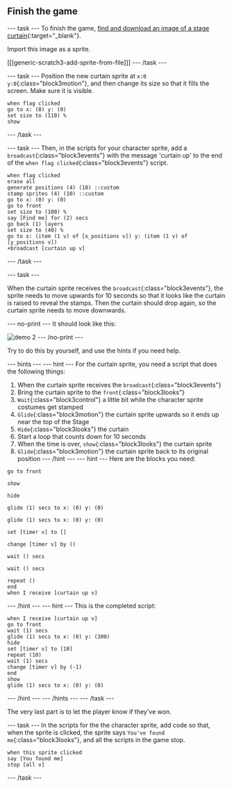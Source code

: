 ## Finish the game

--- task ---
To finish the game, [find and download an image of a stage curtain](https://www.google.co.uk/search?q=stage+curtain&source=lnms&tbm=isch&sa=X&ved=0ahUKEwjKg9O1k8_VAhXSL1AKHe1HDMIQ_AUICigB&biw=1362&bih=584){:target="_blank"}.

Import this image as a sprite.

[[[generic-scratch3-add-sprite-from-file]]]
--- /task ---

--- task ---
Position the new curtain sprite at `x:0 y:0`{:class="block3motion"}, and then change its size so that it fills the screen. Make sure it is visible.

```blocks3
when flag clicked
go to x: (0) y: (0)
set size to (110) %
show
```
--- /task ---

--- task ---
Then, in the scripts for your character sprite, add a `broadcast`{:class="block3events"} with the message 'curtain up' to the end of the `when flag clicked`{:class="block3events"} script.

```blocks3
when flag clicked
erase all
generate positions (4) (10) ::custom
stamp sprites (4) (10) ::custom
go to x: (0) y: (0)
go to front
set size to (100) %
say [Find me] for (2) secs
go back (1) layers
set size to (40) %
go to x: (item (1 v) of [x_positions v]) y: (item (1 v) of [y_positions v])
+broadcast [curtain up v]
```
--- /task ---

--- task ---

When the curtain sprite receives the `broadcast`{:class="block3events"}, the sprite needs to move upwards for 10 seconds so that it looks like the curtain is raised to reveal the stamps. Then the curtain should drop again, so the curtain sprite needs to move downwards.

--- no-print ---
It should look like this:

![demo 2](images/demo_2.gif)
--- /no-print ---

Try to do this by yourself, and use the hints if you need help.

--- hints --- --- hint ---
For the curtain sprite, you need a script that does the following things:
  1. When the curtain sprite receives the `broadcast`{:class="block3events"}
  1. Bring the curtain sprite to the `front`{:class="block3looks"}
  1. `Wait`{:class="block3control"} a little bit while the character sprite costumes get stamped
  1. `Glide`{:class="block3motion"} the curtain sprite upwards so it ends up near the top of the Stage
  1. `Hide`{:class="block3looks"} the curtain
  1. Start a loop that counts down for 10 seconds
  1. When the time is over, `show`{:class="block3looks"} the curtain sprite
  1. `Glide`{:class="block3motion"} the curtain sprite back to its original position
--- /hint --- --- hint ---
Here are the blocks you need:
```blocks3
go to front

show

hide

glide (1) secs to x: (0) y: (0)

glide (1) secs to x: (0) y: (0)

set [timer v] to []

change [timer v] by ()

wait () secs

wait () secs

repeat ()
end
when I receive [curtain up v]
```
--- /hint --- --- hint ---
 This is the completed script:
 ```blocks3
when I receive [curtain up v]
go to front
wait (1) secs
glide (1) secs to x: (0) y: (300)
hide
set [timer v] to [10]
repeat (10)
wait (1) secs
change [timer v] by (-1)
end
show
glide (1) secs to x: (0) y: (0)
```
--- /hint --- --- /hints ---
--- /task ---

The very last part is to let the player know if they've won.

--- task ---
In the scripts for the the character sprite, add code so that, when the sprite is clicked, the sprite says `You've found me`{:class="block3looks"}, and all the scripts in the game stop.
	
```blocks3
when this sprite clicked
say [You found me]
stop [all v]
```
--- /task ---

